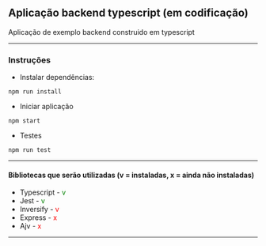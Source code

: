 ## Aplicação backend typescript (em codificação)

<p>Aplicação de exemplo backend construido em typescript</p>

---

### Instruções

- Instalar dependências:

```
npm run install
```

- Iniciar aplicação

```
npm start
```

- Testes

```
npm run test
```

---

#### Bibliotecas que serão utilizadas (v = instaladas, x = ainda não instaladas)

- Typescript - <span style="color:green">v</span>
- Jest - <span style="color:green">v</span>
- Inversify - <span style="color:red">v</span>
- Express - <span style="color:red">x</span>
- Ajv - <span style="color:red">x</span>

---
